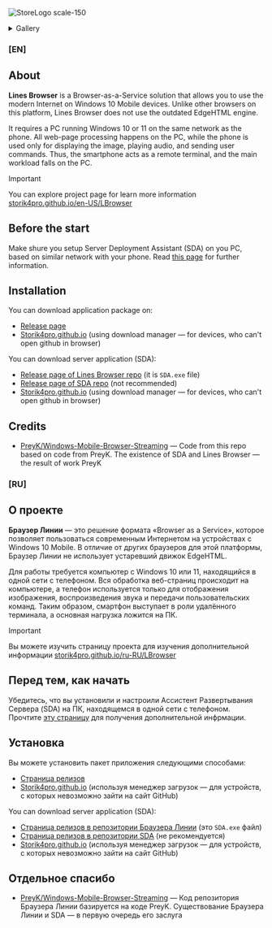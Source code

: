 
![StoreLogo scale-150](https://github.com/user-attachments/assets/2f50dd98-f5d3-4491-9cb0-886fb3c49ee3)

<details><summary>Gallery</summary>
  
![4](https://github.com/user-attachments/assets/d101de52-1b80-4a64-ac14-66e9900504d1)
![2](https://github.com/user-attachments/assets/ab38fbaa-17e8-435c-9fd0-8e746684dca9)
![3](https://github.com/user-attachments/assets/04b2c772-3ae7-4c22-bc1e-9e78a1c5133b)
![5](https://github.com/user-attachments/assets/f1285bf1-b4b4-4e80-bec6-51e8c164e89a)

</details>

### [EN]
## About
**Lines Browser** is a Browser-as-a-Service solution that allows you to use the modern Internet on Windows 10 Mobile devices. Unlike other browsers on this platform, Lines Browser does not use the outdated EdgeHTML engine.

It requires a PC running Windows 10 or 11 on the same network as the phone. All web-page processing happens on the PC, while the phone is used only for displaying the image, playing audio, and sending user commands. Thus, the smartphone acts as a remote terminal, and the main workload falls on the PC.

>[!Important]
>You can explore project page for learn more information [storik4pro.github.io/en-US/LBrowser](https://storik4pro.github.io/en-US/LBrowser)

## Before the start
Make shure you setup Server Deployment Assistant (SDA) on you PC, based on similar network with your phone. Read [this page](https://storik4pro.github.io/en-US/LBrowser/wiki/what-i-need-to-do-for-start/) for further information.

## Installation
You can download application package on:
- [Release page](https://github.com/Storik4pro/LBrowser/releases)
- [Storik4pro.github.io](https://storik4pro.github.io/en-US/LBrowser/) (using download manager — for devices, who can't open github in browser)

You can download server application (SDA):
- [Release page of Lines Browser repo](https://github.com/Storik4pro/LBrowser/releases) (it is `SDA.exe` file)
- [Release page of SDA repo](https://https://github.com/Storik4pro/Server-Deployment-Assistant/releases) (not recommended)
- [Storik4pro.github.io](https://storik4pro.github.io/en-US/LBrowser/) (using download manager — for devices, who can't open github in browser)

## Credits
- [PreyK/Windows-Mobile-Browser-Streaming](https://github.com/PreyK/Windows-Mobile-Browser-Streaming) — Code from this repo based on code from PreyK. The existence of SDA and Lines Browser — the result of work PreyK

### [RU]
## О проекте
**Браузер Линии** — это решение формата «Browser as a Service», которое позволяет пользоваться современным Интернетом на устройствах с Windows 10 Mobile. В отличие от других браузеров для этой платформы, Браузер Линии не использует устаревший движок EdgeHTML.

Для работы требуется компьютер с Windows 10 или 11, находящийся в одной сети с телефоном. Вся обработка веб-страниц происходит на компьютере, а телефон используется только для отображения изображения, воспроизведения звука и передачи пользовательских команд. Таким образом, смартфон выступает в роли удалённого терминала, а основная нагрузка ложится на ПК.

>[!Important]
>Вы можете изучить страницу проекта для изучения дополнительной информации [storik4pro.github.io/ru-RU/LBrowser](https://storik4pro.github.io/ru-RU/LBrowser)

## Перед тем, как начать
Убедитесь, что вы установили и настроили Ассистент Развертывания Сервера (SDA) на ПК, находящемся в одной сети с телефоном. Прочтите [эту страницу](https://storik4pro.github.io/ru-RU/LBrowser/wiki/what-i-need-to-do-for-start/) для получения дополнительной инфрмации.

## Установка
Вы можете установить пакет приложения следующими способами:
- [Страница релизов](https://github.com/Storik4pro/LBrowser/releases)
- [Storik4pro.github.io](https://storik4pro.github.io/ru-RU/LBrowser/) (используя менеджер загрузок — для устройств, с которых невозможно зайти на сайт GitHub)

You can download server application (SDA):
- [Страница релизов в репозитории Браузера Линии](https://github.com/Storik4pro/LBrowser/releases) (это `SDA.exe` файл)
- [Страница релизов в репозитории SDA](https://github.com/Storik4pro/Server-Deployment-Assistant/releases) (не рекомендуется)
- [Storik4pro.github.io](https://storik4pro.github.io/ru-RU/LBrowser/) (используя менеджер загрузок — для устройств, с которых невозможно зайти на сайт GitHub)

## Отдельное спасибо
- [PreyK/Windows-Mobile-Browser-Streaming](https://github.com/PreyK/Windows-Mobile-Browser-Streaming) — Код репозитория Браузера Линии базируется на коде PreyK. Существование Браузера Линии и SDA — в первую очередь его заслуга 
